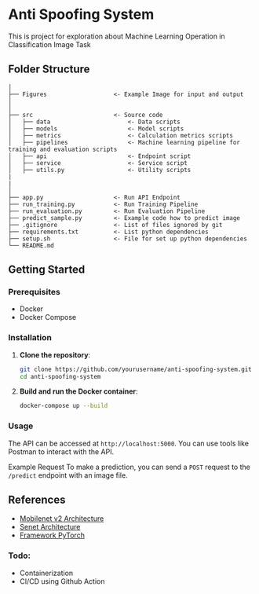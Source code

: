 # Anti Spoofing System
This is project for exploration about Machine Learning Operation in Classification Image Task

## Folder Structure
```
│
├── Figures                   <- Example Image for input and output
│
│
├── src                       <- Source code
│   ├── data                      <- Data scripts
│   ├── models                    <- Model scripts
│   ├── metrics                   <- Calculation metrics scripts
│   ├── pipelines                 <- Machine learning pipeline for training and evaluation scripts
│   ├── api                       <- Endpoint script
│   ├── service                   <- Service script
│   ├── utils.py                  <- Utility scripts
|
|
│
├── app.py                    <- Run API Endpoint
├── run_training.py           <- Run Training Pipeline
├── run_evaluation.py         <- Run Evaluation Pipeline
├── predict_sample.py         <- Example code how to predict image
├── .gitignore                <- List of files ignored by git
├── requirements.txt          <- List python dependencies
├── setup.sh                  <- File for set up python dependencies
└── README.md
```
## Getting Started

### Prerequisites
- Docker
- Docker Compose

### Installation

1. **Clone the repository**:
   ```bash
   git clone https://github.com/yourusername/anti-spoofing-system.git
   cd anti-spoofing-system
2. <b> Build and run the Docker container</b>:
    ```bash
    docker-compose up --build

### Usage

The API can be accessed at `http://localhost:5000`. You can use tools like Postman to interact with the API.

Example Request
To make a prediction, you can send a `POST` request to the `/predict` endpoint with an image file.

## References
- [Mobilenet v2 Architecture](https://github.com/tonylins/pytorch-mobilenet-v2)
- [Senet Architecture](https://github.com/moskomule/senet.pytorch)
- [Framework PyTorch](https://lightning.ai/docs/pytorch/stable/common/lightning_module.html)

### Todo:
- Containerization
- CI/CD using Github Action
